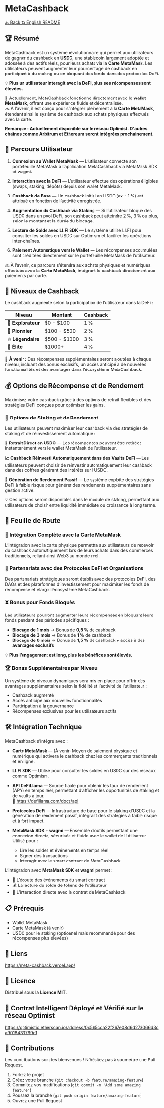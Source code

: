 # MetaCashback

[🔙 Back to English README](../README.md)

## 🏆 Résumé
MetaCashback est un système révolutionnaire qui permet aux utilisateurs de gagner du cashback en **USDC**, une stablecoin largement adoptée et adossée à des actifs réels, pour leurs achats via la **Carte MetaMask**. Les utilisateurs peuvent augmenter leur pourcentage de cashback en participant à du staking ou en bloquant des fonds dans des protocoles DeFi.

💡 **Plus un utilisateur interagit avec la DeFi, plus ses récompenses sont élevées.**

🔗 Actuellement, MetaCashback fonctionne directement avec le **wallet MetaMask**, offrant une expérience fluide et décentralisée.  
🔜 À l’avenir, il est conçu pour s’intégrer pleinement à la **Carte MetaMask**, étendant ainsi le système de cashback aux achats physiques effectués avec la carte.

**Remarque : Actuellement disponible sur le réseau Optimist. D'autres chaînes comme Arbitrum et Ethereum seront intégrées prochainement.**

## 🚀 Parcours Utilisateur

1. **Connexion au Wallet MetaMask** — L’utilisateur connecte son portefeuille MetaMask à l’application MetaCashback via MetaMask SDK et wagmi.

2. **Interaction avec la DeFi** — L’utilisateur effectue des opérations éligibles (swaps, staking, dépôts) depuis son wallet MetaMask.

3. **Cashback de Base** — Un cashback initial en USDC (ex. : 1 %) est attribué en fonction de l’activité enregistrée.

4. **Augmentation du Cashback via Staking** — Si l’utilisateur bloque des USDC dans un pool DeFi, son cashback peut atteindre 2 %, 3 % ou plus, selon le montant et la durée du blocage.

5. **Lecture de Solde avec LI.FI SDK** — Le système utilise LI.FI pour consulter les soldes en USDC sur Optimism et faciliter les opérations inter-chaînes.

6. **Paiement Automatique vers le Wallet** — Les récompenses accumulées sont créditées directement sur le portefeuille MetaMask de l’utilisateur.

🔜 À l’avenir, ce parcours s’étendra aux achats physiques et numériques effectués avec la **Carte MetaMask**, intégrant le cashback directement aux paiements par carte.

## 🎯 Niveaux de Cashback

Le cashback augmente selon la participation de l’utilisateur dans la DeFi :

| Niveau | Montant | Cashback |
|--------|---------|----------|
| 🔰 **Explorateur** | $0 - $100 | 1 % |
| 🚀 **Pionnier** | $100 - $500 | 2 % |
| 🔥 **Légendaire** | $500 - $1000 | 3 % |
| 👑 **Élite** | $1000+ | 4 % |

🎁 **À venir :** Des récompenses supplémentaires seront ajoutées à chaque niveau, incluant des bonus exclusifs, un accès anticipé à de nouvelles fonctionnalités et des avantages dans l’écosystème MetaCashback.

## 💰 Options de Récompense et de Rendement

Maximisez votre cashback grâce à des options de retrait flexibles et des stratégies DeFi conçues pour optimiser les gains.

### 🔄 Options de Staking et de Rendement

Les utilisateurs peuvent maximiser leur cashback via des stratégies de staking et de réinvestissement automatique :

**💸 Retrait Direct en USDC** — Les récompenses peuvent être retirées instantanément vers le wallet MetaMask de l’utilisateur.

**📈 Cashback Réinvesti Automatiquement dans des Vaults DeFi** — Les utilisateurs peuvent choisir de réinvestir automatiquement leur cashback dans des coffres générant des intérêts sur l’USDC.

**🛌 Génération de Rendement Passif** — Le système exploite des stratégies DeFi à faible risque pour générer des rendements supplémentaires sans gestion active.

💡 Ces options seront disponibles dans le module de staking, permettant aux utilisateurs de choisir entre liquidité immédiate ou croissance à long terme.

## 🔮 Feuille de Route

### 🔗 Intégration Complète avec la Carte MetaMask
L’intégration avec la carte physique permettra aux utilisateurs de recevoir du cashback automatiquement lors de leurs achats dans des commerces traditionnels, reliant ainsi Web3 au monde réel.

### 🤝 Partenariats avec des Protocoles DeFi et Organisations
Des partenariats stratégiques seront établis avec des protocoles DeFi, des DAOs et des plateformes d’investissement pour maximiser les fonds de récompense et élargir l’écosystème MetaCashback.

### ⏳ Bonus pour Fonds Bloqués
Les utilisateurs pourront augmenter leurs récompenses en bloquant leurs fonds pendant des périodes spécifiques :

- **Blocage de 1 mois** → Bonus de **0,5 %** de cashback  
- **Blocage de 3 mois** → Bonus de **1 %** de cashback  
- **Blocage de 6 mois** → Bonus de **1,5 %** de cashback + accès à des **avantages exclusifs**

💡 **Plus l’engagement est long, plus les bénéfices sont élevés.**

### 🏆 Bonus Supplémentaires par Niveau
Un système de niveaux dynamiques sera mis en place pour offrir des avantages supplémentaires selon la fidélité et l’activité de l’utilisateur :

- Cashback augmenté  
- Accès anticipé aux nouvelles fonctionnalités  
- Participation à la gouvernance  
- Récompenses exclusives pour les utilisateurs actifs

## 🛠️ Intégration Technique

MetaCashback s’intègre avec :

- **Carte MetaMask** — (À venir) Moyen de paiement physique et numérique qui activera le cashback chez les commerçants traditionnels et en ligne.

- **LI.FI SDK** — Utilisé pour consulter les soldes en USDC sur des réseaux comme Optimism.

- **API DeFiLlama** — Source fiable pour obtenir les taux de rendement (APY) en temps réel, permettant d’afficher les opportunités de staking et de vaults à jour.  
  📎 https://defillama.com/docs/api

- **Protocoles DeFi** — Infrastructure de base pour le staking d’USDC et la génération de rendement passif, intégrant des stratégies à faible risque et à fort impact.

- **MetaMask SDK + wagmi** — Ensemble d’outils permettant une connexion directe, sécurisée et fluide avec le wallet de l’utilisateur. Utilisé pour :
  - Lire les soldes et événements en temps réel  
  - Signer des transactions  
  - Interagir avec le smart contract de MetaCashback

L’intégration avec **MetaMask SDK** et **wagmi** permet :

- 📡 L’écoute des événements du smart contract  
- 💰 La lecture du solde de tokens de l’utilisateur  
- 🤝 L’interaction directe avec le contrat de MetaCashback

## 📋 Prérequis

- Wallet MetaMask  
- Carte MetaMask (à venir)  
- USDC pour le staking (optionnel mais recommandé pour des récompenses plus élevées)

## 🔗 Liens

https://meta-cashback.vercel.app/

## 📄 Licence

Distribué sous la **Licence MIT**.

## 📄 Contrat Intelligent Déployé et Vérifié sur le réseau Optimist

https://optimistic.etherscan.io/address/0x565cca22f267e08d6d278066d3ca9018433769e1

## 👥 Contributions

Les contributions sont les bienvenues ! N’hésitez pas à soumettre une Pull Request.

1. Forkez le projet  
2. Créez votre branche (`git checkout -b feature/amazing-feature`)  
3. Commitez vos modifications (`git commit -m 'Add some amazing feature'`)  
4. Poussez la branche (`git push origin feature/amazing-feature`)  
5. Ouvrez une Pull Request